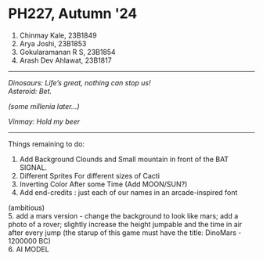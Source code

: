 # PH227, Autumn '24
1. Chinmay Kale, 23B1849
2. Arya Joshi, 23B1853
3. Gokularamanan R S, 23B1854
4. Arash Dev Ahlawat, 23B1817

***

_Dinosaurs: Life’s great, nothing can stop us!_ <br>
_Asteroid: Bet._

_(some millenia later...)_

_Vinmay: Hold my beer_

***
Things remaining to do:
1. Add Background Clounds and Small mountain in front of the BAT SIGNAL.
2. Different Sprites For different sizes of Cacti
3. Inverting Color After some Time (Add MOON/SUN?)
4. Add end-credits : just each of our names in an arcade-inspired font <br>

(ambitious) <br>
5. add a mars version - change the background to look like mars; add a photo of a rover; slightly increase the height jumpable and the time in air after every jump (the starup of this game must have the title: DinoMars - 1200000 BC) <br>
6. AI MODEL <br> 